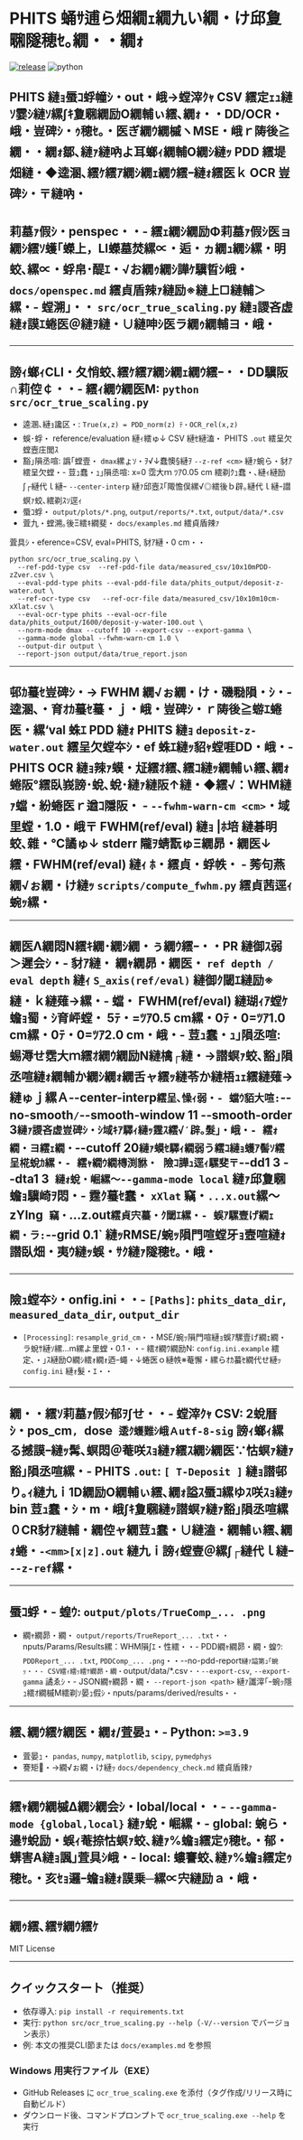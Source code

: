 ﻿# PHITS 蛹ｻ逋ら畑繝ｪ繝九い繝・け邱夐㍼隧穂ｾ｡繝・・繝ｫ

[![release](https://img.shields.io/github/v/release/inata169/phits-linac-validation?include_prereleases&label=release)](LICENSE)
![python](https://img.shields.io/badge/python-%3E%3D3.9-blue)

PHITS 縺ｮ蜃ｺ蜉幢ｼ・out・峨→螳滓ｸｬ CSV 繧定ｪｭ縺ｿ霎ｼ縺ｿ縲∫ｷ夐㍼繝励Ο繝輔ぃ繧､繝ｫ・・DD/OCR・峨・豈碑ｼ・ｩ穂ｾ｡・医ぎ繝ｳ繝槭ヽMSE・峨ｒ陦後≧繝・・繝ｫ鄒､縺ｧ縺吶よ耳螂ｨ繝輔Ο繝ｼ縺ｯ PDD 繧堤畑縺・◆逵溷､繧ｹ繧ｱ繝ｼ繝ｪ繝ｳ繧ｰ縺ｫ繧医ｋ OCR 豈碑ｼ・〒縺吶・
-----

## 莉墓ｧ假ｼ・penspec・・- 繧ｪ繝ｼ繝励Φ莉墓ｧ假ｼ医ョ繝ｼ繧ｿ蠖｢蠑上，LI蠑墓焚縲∝・逅・ヵ繝ｭ繝ｼ縲・明蛟､縲∝・蜉帛･醍ｴ・√お繝ｩ繝ｼ譁ｹ驥晢ｼ峨・ `docs/openspec.md` 繧貞盾辣ｧ縺励※縺上□縺輔＞縲・- 螳溯｣・・ `src/ocr_true_scaling.py` 縺ｮ謖吝虚縺ｫ謨ｴ蜷医＠縺ｦ縺・∪縺呻ｼ医ラ繝ｩ繝輔ヨ・峨・
-----

## 謗ｨ螂ｨCLI・夂悄蛟､繧ｹ繧ｱ繝ｼ繝ｪ繝ｳ繧ｰ・・DD驥阪∩莉倥￠・・- 繧ｨ繝ｳ繝医Μ: `python src/ocr_true_scaling.py`
- 逵溷､縺ｮ讒区・: `True(x,z) = PDD_norm(z) ﾃ・OCR_rel(x,z)`
- 蜈･蜉・ reference/evaluation 縺ｨ繧ゅ↓ CSV 縺ｾ縺溘・ PHITS `.out` 繧呈欠螳壼庄閭ｽ
- 豁｣隕丞喧: 譌｢螳壹・ `dmax`縲ょｿ・ｦ√↓蠢懊§縺ｦ `--z-ref <cm>` 縺ｧ蜿ら・豺ｱ繧呈欠螳・- 荳ｭ蠢・ｭ｣隕丞喧: x=0 霑大ｍ ﾂｱ0.05 cm 繧剃ｸｭ蠢・､縺ｨ縺励∫┌縺代ｌ縺ｰ `--center-interp` 縺ｧ邱壼ｽ｢陬憺俣縲√◎繧後ｂ辟｡縺代ｌ縺ｰ譛螟ｧ蛟､繧剃ｽｿ逕ｨ
- 蜃ｺ蜉・ `output/plots/*.png`, `output/reports/*.txt`, `output/data/*.csv`
- 萓九・螳溯｡後Ξ繧ｷ繝斐・ `docs/examples.md` 繧貞盾辣ｧ

萓具ｼ・eference=CSV, eval=PHITS, 豺ｱ縺・0 cm・・
```
python src/ocr_true_scaling.py \
  --ref-pdd-type csv  --ref-pdd-file data/measured_csv/10x10mPDD-zZver.csv \
  --eval-pdd-type phits --eval-pdd-file data/phits_output/deposit-z-water.out \
  --ref-ocr-type csv   --ref-ocr-file data/measured_csv/10x10m10cm-xXlat.csv \
  --eval-ocr-type phits --eval-ocr-file data/phits_output/I600/deposit-y-water-100.out \
  --norm-mode dmax --cutoff 10 --export-csv --export-gamma \
  --gamma-mode global --fwhm-warn-cm 1.0 \
  --output-dir output \
  --report-json output/data/true_report.json
```

-----

## 邨ｶ蟇ｾ豈碑ｼ・→ FWHM 繝√ぉ繝・け・磯㍾隕・ｼ・- 逵溷､・育ｵｶ蟇ｾ蟇・ｊ・峨・豈碑ｼ・ｒ陦後≧蝣ｴ蜷医・縲‘val 蛛ｴ PDD 縺ｫ PHITS 縺ｮ `deposit-z-water.out` 繧呈欠螳夲ｼ・ef 蛛ｴ縺ｯ貂ｬ螳啀DD・峨・- PHITS OCR 縺ｮ辣ｧ蟆・㍽繧ｵ繧､繧ｺ縺ｯ繝輔ぃ繧､繝ｫ蜷阪°繧臥峩謗･蛻､蛻･縺ｧ縺阪↑縺・◆繧√：WHM縺ｧ蟷・紛蜷医ｒ遒ｺ隱阪・  - `--fwhm-warn-cm <cm>`・域里螳・1.0・峨〒 FWHM(ref/eval) 縺ｮ |ﾎ培 縺碁明蛟､雜・℃譎ゅ↓ stderr 隴ｦ蜻翫ゅΞ繝昴・繝医↓繧・FWHM(ref/eval) 縺ｨ ﾎ・繧貞・蜉帙・  - 莠句燕繝√ぉ繝・け縺ｯ `scripts/compute_fwhm.py` 繧貞茜逕ｨ蜿ｯ縲・
-----

## 繝医Λ繝悶Ν繧ｷ繝･繝ｼ繝・ぅ繝ｳ繧ｰ・・PR 縺御ｽ弱＞遲会ｼ・- 豺ｱ縺・ 繝ｬ繝昴・繝医・ `ref depth / eval depth` 縺ｨ `S_axis(ref/eval)` 縺御ｸ閾ｴ縺励※縺・ｋ縺薙→縲・- 蟷・ FWHM(ref/eval) 縺瑚ｨｱ螳ｹ蟾ｮ蜀・ｼ育岼螳・ 5ﾃ・=ﾂｱ0.5 cm縲・0ﾃ・0=ﾂｱ1.0 cm縲・0ﾃ・0=ﾂｱ2.0 cm・峨・- 荳ｭ蠢・ｭ｣隕丞喧: 蜴溽せ霑大ｍ繧ｵ繝ｳ繝励Ν縺檎┌縺・→譛螟ｧ蛟､豁｣隕丞喧縺ｫ繝輔か繝ｼ繝ｫ繝舌ャ繧ｯ縺苓か縺梧ｭｪ繧縺薙→縺ゅｊ縲Ａ--center-interp` 繧呈､懆ｨ弱・- 蟷ｳ貊大喧: `--no-smooth` / `--smooth-window 11 --smooth-order 3` 縺ｧ謖吝虚豈碑ｼ・ｼ域ｷｱ驛ｨ縺ｯ霆ｽ繧√′辟｡髮｣・峨・- 繧ｫ繝・ヨ繧ｪ繝・ `--cutoff 20` 縺ｧ蟆ｾ驛ｨ繝弱う繧ｺ縺ｮ蠖ｱ髻ｿ繧呈椛蛻ｶ縲・- 繧ｬ繝ｳ繝槫渕貅・ 險ｺ譁ｭ逕ｨ騾斐〒 `--dd1 3 --dta1 3` 縺ｫ蛻・崛縲～--gamma-mode local` 縺ｧ邱夐㍼蟾ｮ驥崎ｦ悶・- 霆ｸ蟇ｾ蠢・ `xXlat` 竊・`...x.out`縲～zYlng` 竊・`...z.out` 繧貞宍蟇・ｸ閾ｴ縲・- 蜈ｱ騾壹げ繝ｪ繝・ラ: `--grid 0.1` 縺ｯRMSE/蜿ｯ隕門喧螳牙ｮ壼喧縺ｫ譛臥畑・夷ｳ縺ｯ蜈・ｻｸ縺ｧ隧穂ｾ｡・峨・
-----

## 險ｭ螳夲ｼ・onfig.ini・・- `[Paths]`: `phits_data_dir`, `measured_data_dir`, `output_dir`
- `[Processing]`: `resample_grid_cm`・・MSE/蜿ｯ隕門喧縺ｮ蜈ｱ騾壹げ繝ｪ繝・ラ蛻ｻ縺ｿ縲…m縲よ里螳・0.1・・- 繧ｵ繝ｳ繝励Ν: `config.ini.example` 繧定､・｣ｽ縺励Ο繝ｼ繧ｫ繝ｫ迺ｰ蠅・↓蜷医ｏ縺帙※菴懈・縲らｵｶ蟇ｾ繝代せ縺ｯ `config.ini` 縺ｫ髮・ｴ・・
-----

## 繝・・繧ｿ莉墓ｧ假ｼ郁ｦ∫せ・・- 螳滓ｸｬ CSV: 2蛻暦ｼ・pos_cm`, `dose` 逶ｸ蠖難ｼ峨Ａutf-8-sig` 謗ｨ螂ｨ縲る撼謨ｰ縺ｯ髯､螟悶＠菴咲ｽｮ縺ｧ繧ｽ繝ｼ繝医∵怙螟ｧ縺ｧ豁｣隕丞喧縲・- PHITS `.out`: `[ T-Deposit ]` 縺ｮ譛邨り｡ｨ縺九ｉ1D繝励Ο繝輔ぃ繧､繝ｫ謚ｽ蜃ｺ縲ゆｽ咲ｽｮ縺ｯ bin 荳ｭ蠢・ｼ・m・峨∫ｷ夐㍼縺ｯ譛螟ｧ縺ｧ豁｣隕丞喧縲０CR豺ｱ縺輔・繝倥ャ繝荳ｭ蠢・∪縺溘・繝輔ぃ繧､繝ｫ蜷・`-<mm>[x|z].out` 縺九ｉ謗ｨ螳壹＠縲∫┌縺代ｌ縺ｰ `--z-ref`縲・
-----

## 蜃ｺ蜉・- 蝗ｳ: `output/plots/TrueComp_... .png`
- 繝ｬ繝昴・繝・ `output/reports/TrueReport_... .txt`・・nputs/Params/Results縲：WHM隕∫ｴ・性繧・・- PDD繝ｬ繝昴・繝・蝗ｳ: `PDDReport_... .txt`, `PDDComp_... .png`・・--no-pdd-report` 縺ｧ謚第ｭ｢蜿ｯ・・- CSV繧ｨ繧ｯ繧ｹ繝昴・繝・ `output/data/*.csv`・・--export-csv`, `--export-gamma` 譎ゑｼ・- JSON繝ｬ繝昴・繝・ `--report-json <path>` 縺ｧ讖滓｢ｰ蜿ｯ隱ｭ繧ｵ繝槭Μ繧剃ｿ晏ｭ假ｼ・nputs/params/derived/results・・
-----

## 繧､繝ｳ繧ｹ繝医・繝ｫ/萓晏ｭ・- Python: `>=3.9`
- 萓晏ｭ・ `pandas`, `numpy`, `matplotlib`, `scipy`, `pymedphys`
- 謇矩・→繝√ぉ繝・け縺ｯ `docs/dependency_check.md` 繧貞盾辣ｧ

-----

## 繧ｬ繝ｳ繝槭Δ繝ｼ繝会ｼ・lobal/local・・- `--gamma-mode {global,local}` 縺ｧ蛻・崛縲・- global: 蜿ら・邉ｻ蛻励・蜈ｨ菴捺怙螟ｧ蛟､縺ｧ%蟾ｮ繧定ｩ穂ｾ｡・郁・蠎害A縺ｮ諷｣萓具ｼ峨・- local: 螻謇蛟､縺ｧ%蟾ｮ繧定ｩ穂ｾ｡・亥ｾｮ邏ｰ蟾ｮ縺ｫ謨乗─縲∝宍縺励ａ・峨・
-----

## 繝ｩ繧､繧ｻ繝ｳ繧ｹ
MIT License

-----

## クイックスタート（推奨）
- 依存導入: `pip install -r requirements.txt`
- 実行: `python src/ocr_true_scaling.py --help`（`-V/--version` でバージョン表示）
- 例: 本文の推奨CLI節または `docs/examples.md` を参照

### Windows 用実行ファイル（EXE）
- GitHub Releases に `ocr_true_scaling.exe` を添付（タグ作成/リリース時に自動ビルド）
- ダウンロード後、コマンドプロンプトで `ocr_true_scaling.exe --help` を実行


